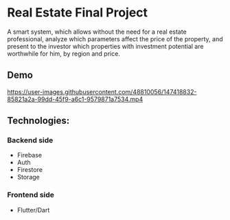 # Real Estate Final Project

A smart system, which allows without the need for a real estate professional, analyze which parameters affect the price of the property, and present to the investor which properties with investment potential are worthwhile for him, by region and price.

## Demo

https://user-images.githubusercontent.com/48810056/147418832-85821a2a-99dd-45f9-a6c1-9579871a7534.mp4


## Technologies:

### Backend side
* Firebase
* Auth
* Firestore
* Storage


### Frontend side
* Flutter/Dart
